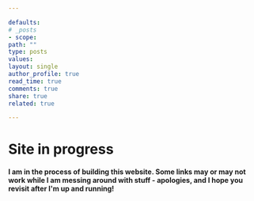 ```yaml
--- 

defaults:
# _posts
- scope:
path: ""
type: posts
values:
layout: single
author_profile: true
read_time: true
comments: true
share: true
related: true

--- 
```



# Site in progress

#### I am in the process of building this website. Some links may or may not work while I am messing around with stuff - apologies, and I hope you revisit after I'm up and running!


